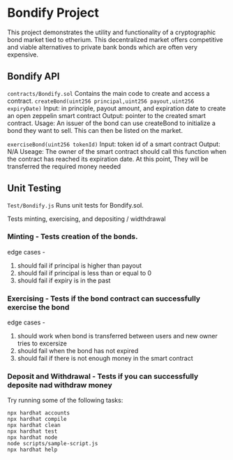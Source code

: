 # Bondify Project

This project demonstrates the utility and functionality of a cryptographic bond market tied to etherium. This decentralized market offers competitive and viable alternatives to private bank bonds which are often very expensive. 

## Bondify API
```contracts/Bondify.sol``` Contains the main code to create and access a contract. 
```createBond(uint256 principal,uint256 payout,uint256 expiryDate)```
Input: in principle, payout amount, and expiration date to create an open zeppelin smart contract 
Output: pointer to the created smart contract.
Usage: An issuer of the bond can use createBond to initialize a bond they want to sell. This can then be listed on the market.

```exerciseBond(uint256 tokenId)```
	Input: token id of a smart contract
	Output: N/A
Useage: The owner of the smart contract should call this function when the contract has reached its expiration date. At this point, They will be transferred the required money needed

## Unit Testing

```Test/Bondify.js```
Runs unit tests for Bondify.sol.

Tests minting, exercising, and depositing / widthdrawal

### Minting - Tests creation of the bonds. 

edge cases - 
  1. should fail if principal is higher than payout
  2. should fail if principal is less than or equal to 0
  3. should fail if expiry is in the past


### Exercising - Tests if the bond contract can successfully exercise the bond 

edge cases -
  1. should work when bond is transferred between users and new owner tries to  excersize
  2. should fail when the bond has not expired
  3. should fail if there is not enough money in the smart contract

### Deposit and Withdrawal - Tests if you can successfully deposite nad withdraw money


Try running some of the following tasks:

```shell
npx hardhat accounts
npx hardhat compile
npx hardhat clean
npx hardhat test
npx hardhat node
node scripts/sample-script.js
npx hardhat help
```
